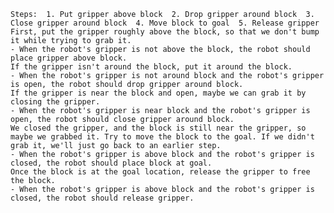 
    Steps:  1. Put gripper above block  2. Drop gripper around block  3. Close gripper around block  4. Move block to goal  5. Release gripper  
    First, put the gripper roughly above the block, so that we don't bump it while trying to grab it.
    - When the robot's gripper is not above the block, the robot should place gripper above block.
    If the gripper isn't around the block, put it around the block.
    - When the robot's gripper is not around block and the robot's gripper is open, the robot should drop gripper around block.
    If the gripper is near the block and open, maybe we can grab it by closing the gripper.
    - When the robot's gripper is near block and the robot's gripper is open, the robot should close gripper around block.
    We closed the gripper, and the block is still near the gripper, so maybe we grabbed it. Try to move the block to the goal. If we didn't grab it, we'll just go back to an earlier step.
    - When the robot's gripper is above block and the robot's gripper is closed, the robot should place block at goal.
    Once the block is at the goal location, release the gripper to free the block.
    - When the robot's gripper is above block and the robot's gripper is closed, the robot should release gripper.